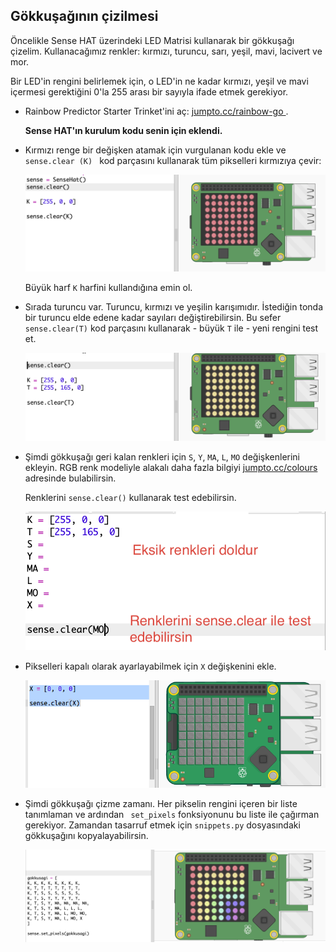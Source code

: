 ## Gökkuşağının çizilmesi

Öncelikle Sense HAT üzerindeki LED Matrisi kullanarak bir gökkuşağı çizelim. Kullanacağımız renkler: kırmızı, turuncu, sarı, yeşil, mavi, lacivert ve mor.

Bir LED'in rengini belirlemek için, o LED'in ne kadar kırmızı, yeşil ve mavi içermesi gerektiğini 0'la 255 arası bir sayıyla ifade etmek gerekiyor.

+ Rainbow Predictor Starter Trinket'ini aç: <a href="http://jumpto.cc/rainbow-go" target="_blank"> jumpto.cc/rainbow-go </a>.
    
    **Sense HAT'ın kurulum kodu senin için eklendi.**

+ Kırmızı renge bir değişken atamak için vurgulanan kodu ekle ve `sense.clear (K) ` kod parçasını kullanarak tüm pikselleri kırmızıya çevir:
    
    ![ekran alıntısı](images/rainbow-red.png)
    
    Büyük harf `K` harfini kullandığına emin ol.

+ Sırada turuncu var. Turuncu, kırmızı ve yeşilin karışımıdır. İstediğin tonda bir turuncu elde edene kadar sayıları değiştirebilirsin. Bu sefer `sense.clear(T)` kod parçasını kullanarak - büyük `T` ile - yeni rengini test et.
    
    ![ekran görüntüsü](images/rainbow-orange.png)

+ Şimdi gökkuşağı geri kalan renkleri için `S`, `Y`, `MA`, `L`, `MO` değişkenlerini ekleyin. RGB renk modeliyle alakalı daha fazla bilgiyi <a href="http://jumpto.cc/colours" target="_blank">jumpto.cc/colours</a> adresinde bulabilirsin.
    
    Renklerini `sense.clear()` kullanarak test edebilirsin.
    
    ![ekran görüntüsü](images/rainbow-colours.png)

+ Pikselleri kapalı olarak ayarlayabilmek için `X` değişkenini ekle.
    
    ![ekran görüntüsü](images/rainbow-off.png)

+ Şimdi gökkuşağı çizme zamanı. Her pikselin rengini içeren bir liste tanımlaman ve ardından ` set_pixels` fonksiyonunu bu liste ile çağırman gerekiyor. Zamandan tasarruf etmek için `snippets.py` dosyasındaki gökkuşağını kopyalayabilirsin.
    
    ![ekran görüntüsü](images/rainbow-rainbow.png)